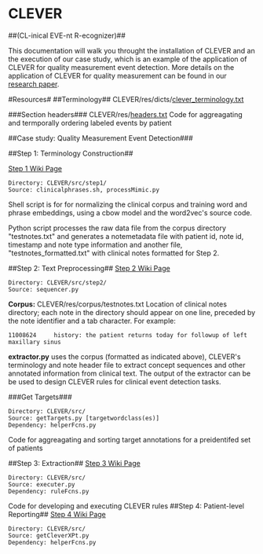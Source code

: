 # CLEVER #
##(CL-inical EVE-nt R-ecognizer)##

This documentation will walk you throught the installation of CLEVER and an the execution of our case study, which is an example of the application of CLEVER for quality measurement event detection.  More details on the application of CLEVER for quality measurement can be found in our [research paper][1].

#Resources#
##Terminology##
CLEVER/res/dicts/[clever_terminology.txt][2]

###Section headers###
CLEVER/res/[headers.txt][3]
Code for aggreagating and termporally ordering labeled events by patient

##Case study: Quality Measurement Event Detection###

##Step 1: Terminology Construction##

[Step 1 Wiki Page][4]
```
Directory: CLEVER/src/step1/
Source: clinicalphrases.sh, processMimic.py
```
Shell script is for for normalizing the clinical corpus and training word and phrase embeddings, using a cbow model and the word2vec's source code.

Python script processes the raw data file from the corpus directory "testnotes.txt" and generates a notemetadata file with patient id, note id, timestamp and note type information and another file, "testnotes_formatted.txt" with clinical notes formatted for Step 2.

##Step 2: Text Preprocessing##
[Step 2 Wiki Page][5]
```
Directory: CLEVER/src/step2/
Source: sequencer.py
```
**Corpus:** 
CLEVER/res/corpus/testnotes.txt
Location of clinical notes directory; each note in the directory should appear on one line, preceded by the note identifier and a tab character.  For example:
```
11008624	 history: the patient returns today for followup of left maxillary sinus 
```
**extractor.py** uses the corpus (formatted as indicated above), CLEVER's terminology and note header file to extract concept sequences and other annotated information from clinical text.  The output of the extractor can be be used to design CLEVER rules for clinical event detection tasks.                  
 
###Get Targets###
```
Directory: CLEVER/src/
Source: getTargets.py [targetwordclass(es)]
Dependency: helperFcns.py
```
Code for aggreagating and sorting target annotations for a preidentifed set of patients

##Step 3: Extraction##
[Step 3 Wiki Page][6]
```
Directory: CLEVER/src/
Source: executer.py 
Dependency: ruleFcns.py
```
Code for developing and executing CLEVER rules
##Step 4: Patient-level Reporting##
[Step 4 Wiki Page][7]
```
Directory: CLEVER/src/
Source: getCleverXPt.py 
Dependency: helperFcns.py
```

[1]: https://www.dropbox.com/s/f10szg57rhpt1fg/quality_measures_egems.docx?dl=0   "research paper"
[2]: https://github.com/stamang/CLEVER/blob/master/res/dicts/clever_terminology.txt "clever_terminology.txt"
[3]: https://github.com/stamang/CLEVER/blob/master/res/header.txt "header.txt"
[4]: https://github.com/stamang/CLEVER/wiki/Step-1:-Terminology-Construction "Step 1"
[5]: https://github.com/stamang/CLEVER/wiki/Step-2:-Text-Preprocessing "Step 2"
[6]: https://github.com/stamang/CLEVER/wiki/Step-3:-Extraction "Step 3"
[7]: https://github.com/stamang/CLEVER/wiki/Step-4:-Patient-level-Reporting "Step 4"







